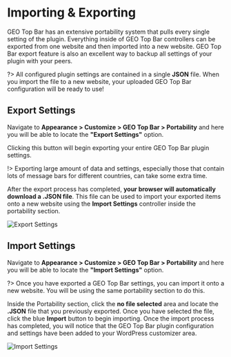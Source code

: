 # Importing & Exporting

GEO Top Bar has an extensive portability system that pulls every single setting of the plugin. Everything inside of GEO Top Bar controllers can be exported from one website and then imported into a new website. GEO Top Bar export feature is also an excellent way to backup all settings of your plugin with your peers. 

?> All configured plugin settings are contained in a single **JSON** file. When you import the file to a new website, your uploaded GEO Top Bar configuration will be ready to use!

## Export Settings

Navigate to **Appearance > Customize > GEO Top Bar > Portability** and here you will be able to locate the **"Export Settings"** option.

Clicking this button will begin exporting your entire GEO Top Bar plugin settings. 

!> Exporting large amount of data and settings, especially those that contain lots of message bars for different countries, can take some extra time.

After the export process has completed, **your browser will automatically download a .JSON file**. This file can be used to import your exported items onto a new website using the **Import Settings** controller inside the portability section.

![Export Settings](http://res.cloudinary.com/mypreview/image/upload/c_scale,w_350/v1492177979/export-settings_n09gwz.png)

## Import Settings

Navigate to **Appearance > Customize > GEO Top Bar > Portability** and here you will be able to locate the **"Import Settings"** option.

?> Once you have exported a GEO Top Bar settings, you can import it onto a new website. You will be using the same portability section to do this.

Inside the Portability section, click the **no file selected** area and locate the **.JSON** file that you previously exported. Once you have selected the file, click the blue **Import** button to begin importing. Once the import process has completed, you will notice that the GEO Top Bar plugin configuration and settings have been added to your WordPress customizer area.

![Import Settings](http://res.cloudinary.com/mypreview/image/upload/c_scale,w_350/v1492177980/import-settings_wyi42o.png)

